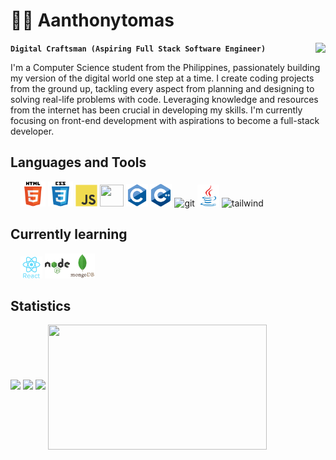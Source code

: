 <h1 align="left">👨‍💻 Aanthonytomas</h1> <a  href="https://github.com/aanthonytomas">
	  <img align="right" src="https://visitcount.itsvg.in/api?id=aanthonytomas&label=Profile%20Views&color=12&icon=5&pretty=true" />
</a>
<p>	  
	 
**`Digital Craftsman (Aspiring Full Stack Software Engineer)`**<br>   
</p>   
 
I'm a Computer Science student from the Philippines, passionately building my version of the digital world one step at a time. I create coding projects from the ground up, tackling every aspect from planning and designing to solving real-life problems with code. Leveraging knowledge and resources from the internet has been crucial in developing my skills. I'm currently focusing on front-end development with aspirations to become a full-stack developer. 

	    
<h2 align="left">Languages and Tools </h2>
<p align="left" >&nbsp &nbsp 
	<img src="https://raw.githubusercontent.com/devicons/devicon/master/icons/html5/html5-original-wordmark.svg" alt="html5" width="40" height="40"/>
	<img src="https://raw.githubusercontent.com/devicons/devicon/master/icons/css3/css3-original-wordmark.svg" alt="css3" width="40" height="40"/>
	<img src="https://raw.githubusercontent.com/devicons/devicon/master/icons/javascript/javascript-original.svg" alt="javascript" width="35" height="35"/> 
	<img src="https://upload.wikimedia.org/wikipedia/commons/thumb/b/b2/Bootstrap_logo.svg/512px-Bootstrap_logo.svg.png?20210507000024" width="38" height="35"/>  
	<img src="https://raw.githubusercontent.com/devicons/devicon/master/icons/c/c-original.svg" alt="c" width="35" height="36"/>
	<img src="https://raw.githubusercontent.com/devicons/devicon/master/icons/cplusplus/cplusplus-original.svg" alt="cplusplus" width="35" height="36"/>
	<img src="https://www.vectorlogo.zone/logos/git-scm/git-scm-icon.svg" alt="git" width="35" height="35"/>
	<img src="https://raw.githubusercontent.com/devicons/devicon/master/icons/java/java-original.svg" alt="java" width="35" height="35"/>
	<img src="https://www.vectorlogo.zone/logos/tailwindcss/tailwindcss-icon.svg" alt="tailwind" width="40" height="40"/>
</p>  
 
<h2 align="left">Currently learning</h2>
<p>
	&nbsp &nbsp
	<img src="https://raw.githubusercontent.com/devicons/devicon/master/icons/react/react-original-wordmark.svg" alt="react" width="35" height="35"/>	
	<img src="https://raw.githubusercontent.com/devicons/devicon/master/icons/nodejs/nodejs-original-wordmark.svg" alt="nodejs" width="40" height="40"/><img 	src="https://raw.githubusercontent.com/devicons/devicon/master/icons/mongodb/mongodb-original-wordmark.svg" alt="mongodb" width="40" height="40"/>
 
</p>   

<h2 align="left">Statistics</h2>

![](http://github-profile-summary-cards.vercel.app/api/cards/profile-details?username=Aanthonytomas&theme=transparent)
![](http://github-profile-summary-cards.vercel.app/api/cards/stats?username=Aanthonytomas&theme=transparent)
![](http://github-profile-summary-cards.vercel.app/api/cards/productive-time?username=Aanthonytomas&theme=transparent&utcOffset=8)
<a href="https://github.com/aanthonytomas/convoychat"><img height=200 width=350 align="center" src="https://github-readme-stats.vercel.app/api/top-langs?username=aanthonytomas&layout=compact&langs_count=8&card_width=320&theme=transparent&hide_border=true&bg_color=00000000&cache_seconds=21600&disable_animations=true" />
</a>

